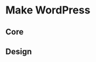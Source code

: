 # Make WordPress

## Core
<!-- CORE-POST-LIST:START -->
<!-- CORE-POST-LIST:END -->


## Design
<!-- DESIGN-LIST:START -->
<!-- DESIGN-LIST:END -->
